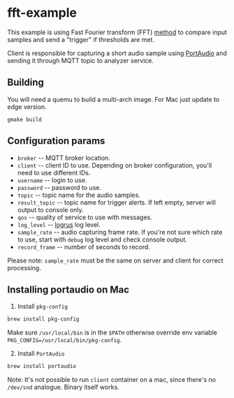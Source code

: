 # fft-example

This example is using Fast Fourier transform (FFT) [method](https://en.wikipedia.org/wiki/Fast_Fourier_transform) to compare input samples and send a "trigger" if thresholds are met.

Client is responsible for capturing a short audio sample using [PortAudio](http://www.portaudio.com) and sending it through MQTT topic to analyzer service.

## Building

You will need a quemu to build a multi-arch image. For Mac just update to edge version.

```
gmake build
```

## Configuration params

* `broker` -- MQTT broker location.
* `client` -- client ID to use. Depending on broker configuration, you'll need to use different IDs.
* `username` -- login to use.
* `password` -- password to use.
* `topic` -- topic name for the audio samples. 
* `result_topic` -- topic name for trigger alerts. If left empty, server will output to console only.
* `qos` -- quality of service to use with messages.
* `log_level` -- [logrus](https://github.com/sirupsen/logrus) log level.
* `sample_rate` -- audio capturing frame rate. If you're not sure which rate to use, start with `debug` log level and check console output.
* `record_frame` -- number of seconds to record.

Please note: `sample_rate` must be the same on server and client for correct processing. 

## Installing portaudio on Mac

1. Install `pkg-config`

```bash
brew install pkg-config 
```

Make sure `/usr/local/bin` is in the `$PATH` otherwise override env variable `PKG_CONFIG=/usr/local/bin/pkg-config`.

2. Install `PortAudio`

```bash
brew install portaudio
```

Note: It's not possible to run `client` container on a mac, since there's no `/dev/snd` analogue. Binary itself works.